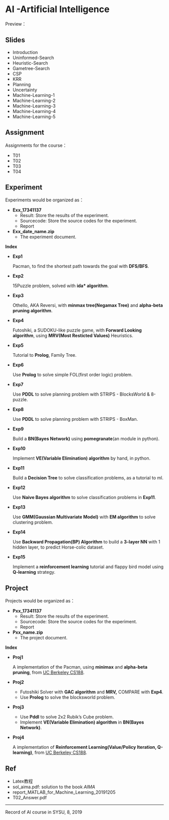 # AI -Artificial Intelligence

Preview：

## Slides

* Introduction
* Uninformed-Search
* Heuristic-Search
* Gametree-Search
* CSP
* KRR
* Planning
* Uncertainty
* Machine-Learning-1
* Machine-Learning-2
* Machine-Learning-3
* Machine-Learning-4
* Machine-Learning-5

## Assignment

Assignments for the course：

* T01
* T02
* T03
* T04

## Experiment

Experiments would be organized as：

* **Exx_17341137**
  * Result: Store the results of the experiment.
  * Sourcecode: Store the source codes for the experiment.
  * Report
* **Exx_date_name.zip**
  * The experiment document.

**Index**

- **Exp1**

  Pacman, to find the shortest path towards the goal with **DFS/BFS**.

- **Exp2**

  15Puzzle problem, solved with **ida\* algorithm**.
  
- **Exp3**

  Othello, AKA Reversi, with **minmax tree(Negamax Tree)** and **alpha-beta pruning algorithm**.
  
- **Exp4**

  Futoshiki, a SUDOKU-like puzzle game, with **Forward Looking algorithm**, using **MRV(Most Resticted Values)** Heuristics.
  
- **Exp5**

  Tutorial to **Prolog**, Family Tree.

- **Exp6**

  Use **Prolog** to solve simple FOL(first order logic) problem.

- **Exp7**

  Use **PDDL** to solve planning problem with STRIPS - BlocksWorld & 8-puzzle.

- **Exp8**

  Use **PDDL** to solve planning problem with STRIPS - BoxMan.

- **Exp9**

  Build a **BN(Bayes Network)** using **pomegranate**(an module in python).

- **Exp10**

  Implement **VE(Variable Elimination) algorithm** by hand, in python.

- **Exp11**

  Build a **Decision Tree** to solve classification problems, as a tutorial to ml.

- **Exp12**

  Use **Naive Bayes algorithm** to solve classification problems in **Exp11**.

- **Exp13**

  Use **GMM(Gaussian Multivariate Model)** with **EM algorithm** to solve clustering problem.

- **Exp14**

  Use **Backward Propagation(BP) Algorithm** to build a **3-layer NN** with 1 hidden layer, to predict Horse-colic dataset.

- **Exp15**

  Implement a **reinforcement learning** tutorial and flappy  bird model using **Q-learning** strategy.

## Project

Projects would be organized as：

* **Pxx_17341137**
  - Result: Store the results of the experiment.
  - Sourcecode: Store the source codes for the experiment.
  - Report
* **Pxx_name.zip**
  - The project document.

**Index**

- **Proj1**

  A implementation of the Pacman, using **minimax** and **alpha-beta pruning**, from [UC Berkeley CS188](http://ai.berkeley.edu/multiagent.html#Q5).

- **Proj2**

  * Futoshiki Solver with **GAC algorithm** and **MRV,** COMPARE with **Exp4**.
  * Use **Prolog** to solve the blocksworld problem.

- **Proj3**

  - Use **Pddl** to solve 2x2 Rubik’s Cube problem.
  - Implement **VE(Variable Elimination) algorithm** in **BN(Bayes Network)**.

- **Proj4**

  A implementation of **Reinforcement Learning(Value/Policy Iteration, Q-learning)**, from [UC Berkeley CS188](http://ai.berkeley.edu/multiagent.html#Q5).

## Ref

* Latex教程
* sol_aima.pdf: solution to the book *AIMA*
* report_MATLAB_for_Machine_Learning_20191205
* T02_Answer.pdf

---

Record of AI course in SYSU, 8, 2019